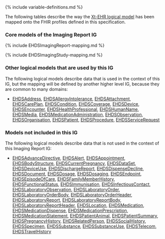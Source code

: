 <!--
  Generated file. Do not edit.
-->

{% include variable-definitions.md %}

The following tables describe the way the [Xt-EHR logical model](https://build.fhir.org/ig/Xt-EHR/xt-ehr-common/StructureDefinition-XtEHR.html) has been mapped onto the FHIR profiles defined in this specification.

### Core models of the Imaging Report IG

{% include EHDSImagingReport-mapping.md %}

{% include EHDSImagingStudy-mapping.md %}

### Other logical models that are used by this IG

The following logical models describe data that is used in the context of this IG, but the mapping will be defined by another higher level IG, because they are common to many domains:

* [EHDSAddress](StructureDefinition-EHDSAddress.html), [EHDSAllergyIntolerance](StructureDefinition-EHDSAllergyIntolerance.html), [EHDSAttachment](StructureDefinition-EHDSAttachment.html), [EHDSCarePlan](StructureDefinition-EHDSCarePlan.html), [EHDSCondition](StructureDefinition-EHDSCondition.html), [EHDSCoverage](StructureDefinition-EHDSCoverage.html), [EHDSDevice](StructureDefinition-EHDSDevice.html), [EHDSEncounter](StructureDefinition-EHDSEncounter.html), [EHDSHealthProfessional](StructureDefinition-EHDSHealthProfessional.html), [EHDSHumanName](StructureDefinition-EHDSHumanName.html), [EHDSMedia](StructureDefinition-EHDSMedia.html), [EHDSMedicationAdministration](StructureDefinition-EHDSMedicationAdministration.html), [EHDSObservation](StructureDefinition-EHDSObservation.html), [EHDSOrganisation](StructureDefinition-EHDSOrganisation.html), [EHDSPatient](StructureDefinition-EHDSPatient.html), [EHDSProcedure](StructureDefinition-EHDSProcedure.html), [EHDSServiceRequest](StructureDefinition-EHDSServiceRequest.html)

### Models not included in this IG

The following logical models describe data that is not used in the context of this Imaging Report IG:

* [EHDSAdvanceDirective](StructureDefinition-EHDSAdvanceDirective.html), [EHDSAlert](StructureDefinition-EHDSAlert.html), [EHDSAppointment](StructureDefinition-EHDSAppointment.html), [EHDSBodyStructure](StructureDefinition-EHDSBodyStructure.html), [EHDSCurrentPregnancy](StructureDefinition-EHDSCurrentPregnancy.html), [EHDSDataSet](StructureDefinition-EHDSDataSet.html), [EHDSDeviceUse](StructureDefinition-EHDSDeviceUse.html), [EHDSDischargeReport](StructureDefinition-EHDSDischargeReport.html), [EHDSDispenseDecline](StructureDefinition-EHDSDispenseDecline.html), [EHDSDocument](StructureDefinition-EHDSDocument.html), [EHDSDosage](StructureDefinition-EHDSDosage.html), [EHDSDosaging](StructureDefinition-EHDSDosaging.html), [EHDSEndpoint](StructureDefinition-EHDSEndpoint.html), [EHDSEpisodeOfCare](StructureDefinition-EHDSEpisodeOfCare.html), [EHDSFamilyMemberHistory](StructureDefinition-EHDSFamilyMemberHistory.html), [EHDSFunctionalStatus](StructureDefinition-EHDSFunctionalStatus.html), [EHDSImmunisation](StructureDefinition-EHDSImmunisation.html), [EHDSInfectiousContact](StructureDefinition-EHDSInfectiousContact.html), [EHDSLaboratoryObservation](StructureDefinition-EHDSLaboratoryObservation.html), [EHDSLaboratoryOrder](StructureDefinition-EHDSLaboratoryOrder.html), [EHDSLaboratoryOrderBody](StructureDefinition-EHDSLaboratoryOrderBody.html), [EHDSLaboratoryOrderHeader](StructureDefinition-EHDSLaboratoryOrderHeader.html), [EHDSLaboratoryReport](StructureDefinition-EHDSLaboratoryReport.html), [EHDSLaboratoryReportBody](StructureDefinition-EHDSLaboratoryReportBody.html), [EHDSLaboratoryReportHeader](StructureDefinition-EHDSLaboratoryReportHeader.html), [EHDSLocation](StructureDefinition-EHDSLocation.html), [EHDSMedication](StructureDefinition-EHDSMedication.html), [EHDSMedicationDispense](StructureDefinition-EHDSMedicationDispense.html), [EHDSMedicationPrescription](StructureDefinition-EHDSMedicationPrescription.html), [EHDSMedicationStatement](StructureDefinition-EHDSMedicationStatement.html), [EHDSPatientAnimal](StructureDefinition-EHDSPatientAnimal.html), [EHDSPatientSummary](StructureDefinition-EHDSPatientSummary.html), [EHDSPregnancyHistory](StructureDefinition-EHDSPregnancyHistory.html), [EHDSRelatedPerson](StructureDefinition-EHDSRelatedPerson.html), [EHDSSocialHistory](StructureDefinition-EHDSSocialHistory.html), [EHDSSpecimen](StructureDefinition-EHDSSpecimen.html), [EHDSSubstance](StructureDefinition-EHDSSubstance.html), [EHDSSubstanceUse](StructureDefinition-EHDSSubstanceUse.html), [EHDSTelecom](StructureDefinition-EHDSTelecom.html), [EHDSTravelHistory](StructureDefinition-EHDSTravelHistory.html)

